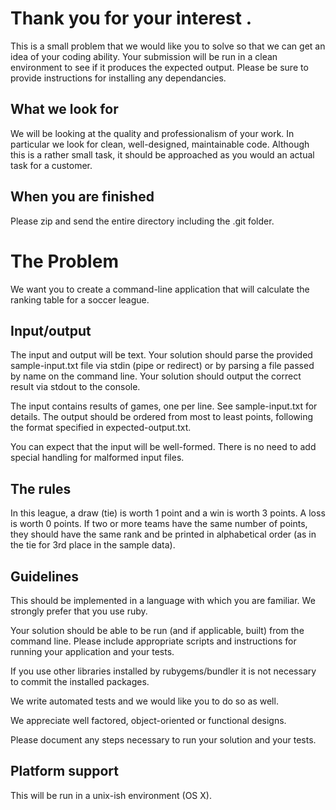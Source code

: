 Thank you for your interest .
===========================================

This is a small problem that we would like you to solve so that we can get an idea of your coding ability.
Your submission will be run in a clean environment to see if it produces the expected output.
Please be sure to provide instructions for installing any dependancies.

What we look for
----------------
We will be looking at the quality and professionalism of your work. In particular we look for clean, well-designed, maintainable code. Although this is a rather small task, it should be approached as you would an actual task for a customer.

When you are finished
----------------------
Please zip and send the entire directory including the .git folder.

The Problem
===========
We want you to create a command-line application that will calculate the
ranking table for a soccer league.

Input/output
------------
The input and output will be text. Your solution should parse the provided
sample-input.txt file via stdin (pipe or redirect) or by parsing a file passed
by name on the command line. Your solution should output the correct result via
stdout to the console.

The input contains results of games, one per line. See sample-input.txt for
details. The output should be ordered from most to least points, following the
format specified in expected-output.txt.

You can expect that the input will be well-formed. There is no need to add
special handling for malformed input files.

The rules
---------
In this league, a draw (tie) is worth 1 point and a win is worth 3 points. A
loss is worth 0 points. If two or more teams have the same number of points,
they should have the same rank and be printed in alphabetical order (as in the
tie for 3rd place in the sample data).

Guidelines
-----------
This should be implemented in a language with which you are familiar. We strongly
prefer that you use ruby.

Your solution should be able to be run (and if applicable, built) from the
command line. Please include appropriate scripts and instructions for
running your application and your tests.

If you use other libraries installed by rubygems/bundler it is not necessary to
commit the installed packages.

We write automated tests and we would like you to do so as well.

We appreciate well factored, object-oriented or functional designs.

Please document any steps necessary to run your solution and your tests.

Platform support
----------------
This will be run in a unix-ish environment (OS X).

